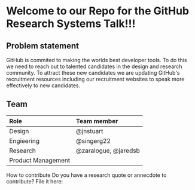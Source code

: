 # Welcome to our Repo for the GitHub Research Systems Talk!!!

## Problem statement
GitHub is commited to making the worlds best developer tools. To do this we need to reach out to talented candidates in the design and research community. To attract these new candidates we are updating GitHub's recruitment resources including our recruitment websites to speak more effectively to new candidates. 


## Team 
| Role | Team member |
| :---- | :--- |
| Design | @jnstuart |
| Engieering | @singerg22 | 
| Research | @zaralogue, @jaredsb |
| Product Management |  |

How to contribute
Do you have a research quote or annecdote to contribute? File it here: 


